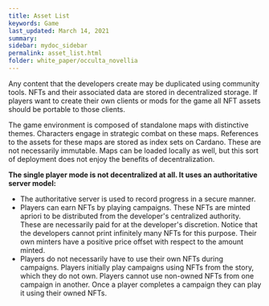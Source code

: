 ```yaml
---
title: Asset List
keywords: Game
last_updated: March 14, 2021
summary: 
sidebar: mydoc_sidebar
permalink: asset_list.html
folder: white_paper/occulta_novellia
---
```


Any content that the developers create may be duplicated using community tools. NFTs and their associated data are stored in decentralized storage. If players want to create their own clients or mods for the game all NFT assets should be portable to those clients.

The game environment is composed of standalone maps with distinctive themes. Characters engage in strategic combat on these maps. References to the assets for these maps are stored as index sets on Cardano. These are not necessarily immutable. Maps can be loaded locally as well, but this sort of deployment does not enjoy the benefits of decentralization.

**The single player mode is not decentralized at all. It uses an authoritative server model:**
- The authoritative server is used to record progress in a secure manner.
- Players can earn NFTs by playing campaigns. These NFTs are minted apriori to be distributed from the developer's centralized authority. These are necessarily paid for at the developer's discretion. Notice that the developers cannot print infinitely many NFTs for this purpose. Their own minters have a positive price offset with respect to the amount minted.
- Players do not necessarily have to use their own NFTs during campaigns. Players initially play campaigns using NFTs from the story, which they do not own. Players cannot use non-owned NFTs from one campaign in another. Once a player completes a campaign they can play it using their owned NFTs.
